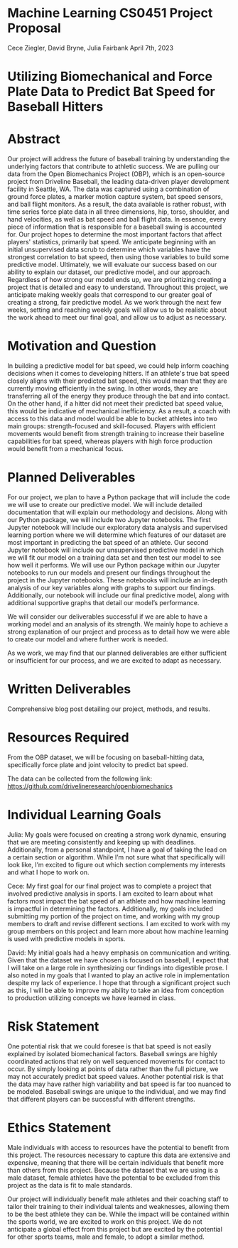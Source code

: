 # Machine Learning CS0451 Project Proposal

Cece Ziegler, David Bryne, Julia Fairbank
April 7th, 2023

# Utilizing Biomechanical and Force Plate Data to Predict Bat Speed for Baseball Hitters

# Abstract
Our project will address the future of baseball training by understanding the underlying factors that contribute to athletic success. We are pulling our data from the Open Biomechanics Project (OBP), which is an open-source project from Driveline Baseball, the leading data-driven player development facility in Seattle, WA. The data was captured using a combination of ground force plates, a marker motion capture system, bat speed sensors, and ball flight monitors. As a result, the data available is rather robust, with time series force plate data in all three dimensions, hip, torso, shoulder, and hand velocities, as well as bat speed and ball flight data. In essence, every piece of information that is responsible for a baseball swing is accounted for. 
Our project hopes to determine the most important factors that affect players' statistics, primarily bat speed. We anticipate beginning with an initial unsupervised data scrub to determine which variables have the strongest correlation to bat speed, then using those variables to build some predictive model. 
Ultimately, we will evaluate our success based on our ability to explain our dataset, our predictive model, and our approach. Regardless of how strong our model ends up, we are prioritizing creating a project that is detailed and easy to understand. Throughout this project, we anticipate making weekly goals that correspond to our greater goal of creating a strong, fair predictive model. As we work through the next few weeks, setting and reaching weekly goals will allow us to be realistic about the work ahead to meet our final goal, and allow us to adjust as necessary. 

# Motivation and Question

In building a predictive model for bat speed, we could help inform coaching decisions when it comes to developing hitters. If an athlete's true bat speed closely aligns with their predicted bat speed, this would mean that they are currently moving efficiently in the swing. In other words, they are transferring all of the energy they produce through the bat and into contact. On the other hand, if a hitter did not meet their predicted bat speed value, this would be indicative of mechanical inefficiency. As a result, a coach with access to this data and model would be able to bucket athletes into two main groups: strength-focused and skill-focused. Players with efficient movements would benefit from strength training to increase their baseline capabilities for bat speed, whereas players with high force production would benefit from a mechanical focus.

# Planned Deliverables

For our project, we plan to have a Python package that will include the code we will use to create our predictive model. We will include detailed documentation that will explain our methodology and decisions. Along with our Python package, we will include two Jupyter notebooks. The first Jupyter notebook will include our exploratory data analysis and supervised learning portion where we will determine which features of our dataset are most important in predicting the bat speed of an athlete. Our second Jupyter notebook will include our unsupervised predictive model in which we will fit our model on a training data set and then test our model to see how well it performs. We will use our Python package within our Jupyter notebooks to run our models and present our findings throughout the project in the Jupyter notebooks. These notebooks will include an in-depth analysis of our key variables along with graphs to support our findings. Additionally, our notebook will include our final predictive model, along with additional supportive graphs that detail our model’s performance. 

We will consider our deliverables successful if we are able to have a working model and an analysis of its strength. We mainly hope to achieve a strong explanation of our project and process as to detail how we were able to create our model and where further work is needed. 

As we work, we may find that our planned deliverables are either sufficient or insufficient for our process, and we are excited to adapt as necessary.

# Written Deliverables

Comprehensive blog post detailing our project, methods, and results. 

# Resources Required

From the OBP dataset, we will be focusing on baseball-hitting data, specifically force plate and joint velocity to predict bat speed. 

The data can be collected from the following link: https://github.com/drivelineresearch/openbiomechanics

# Individual Learning Goals

Julia: My goals were focused on creating a strong work dynamic, ensuring that we are meeting consistently and keeping up with deadlines. Additionally, from a personal standpoint, I have a goal of taking the lead on a certain section or algorithm. While I’m not sure what that specifically will look like, I’m excited to figure out which section complements my interests and what I hope to work on. 

Cece: My first goal for our final project was to complete a project that involved predictive analysis in sports. I am excited to learn about what factors most impact the bat speed of an athlete and how machine learning is impactful in determining the factors. Additionally, my goals included submitting my portion of the project on time, and working with my group members to draft and revise different sections. I am excited to work with my group members on this project and learn more about how machine learning is used with predictive models in sports. 

David: My initial goals had a heavy emphasis on communication and writing. Given that the dataset we have chosen is focused on baseball, I expect that I will take on a large role in synthesizing our findings into digestible prose. I also noted in my goals that I wanted to play an active role in implementation despite my lack of experience. I hope that through a significant project such as this, I will be able to improve my ability to take an idea from conception to production utilizing concepts we have learned in class. 

# Risk Statement

One potential risk that we could foresee is that bat speed is not easily explained by isolated biomechanical factors. Baseball swings are highly coordinated actions that rely on well sequenced movements for contact to occur. By simply looking at points of data rather than the full picture, we may not accurately predict bat speed values. Another potential risk is that the data may have rather high variability and bat speed is far too nuanced to be modeled. Baseball swings are unique to the individual, and we may find that different players can be successful with different strengths. 


# Ethics Statement

Male individuals with access to resources have the potential to benefit from this project. The resources necessary to capture this data are extensive and expensive, meaning that there will be certain individuals that benefit more than others from this project. Because the dataset that we are using is a male dataset, female athletes have the potential to be excluded from this project as the data is fit to male standards.  

Our project will individually benefit male athletes and their coaching staff to tailor their training to their individual talents and weaknesses, allowing them to be the best athlete they can be. While the impact will be contained within the sports world, we are excited to work on this project. We do not anticipate a global effect from this project but are excited by the potential for other sports teams, male and female, to adopt a similar method. 



